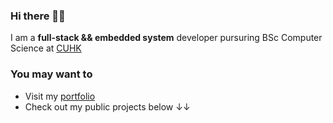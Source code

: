 ### Hi there 👋👋
I am a __full-stack && embedded system__ developer pursuring BSc Computer Science at [CUHK](https://www.cuhk.edu.hk)

### You may want to 
* Visit my [portfolio](https://thomasleong.gitbook.io)
* Check out my public projects below ↓↓



<!--
**chonhao/chonhao** is a ✨ _special_ ✨ repository because its `README.md` (this file) appears on your GitHub profile.

Here are some ideas to get you started:

- 🔭 I’m currently working on ...
- 🌱 I’m currently learning ...
- 👯 I’m looking to collaborate on ...
- 🤔 I’m looking for help with ...
- 💬 Ask me about ...
- 📫 How to reach me: ...
- 😄 Pronouns: ...
- ⚡ Fun fact: ...
-->
